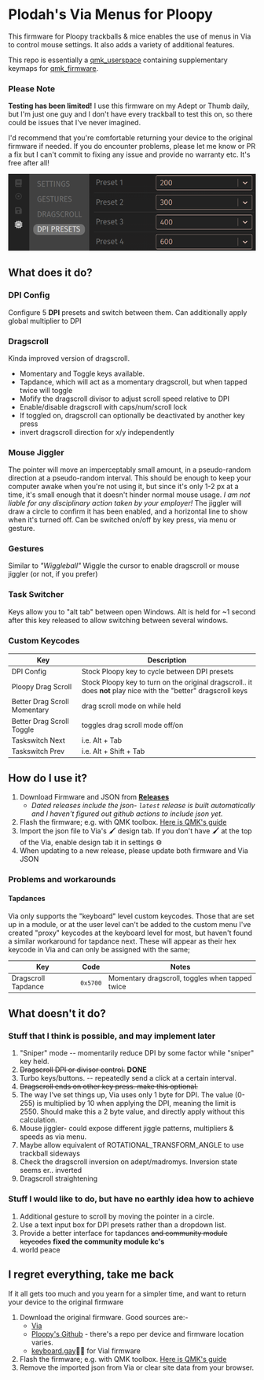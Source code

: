 # Plodah's Via Menus for Ploopy

This firmware for Ploopy trackballs & mice enables the use of menus in Via to control mouse settings. It also adds a variety of additional features.

This repo is essentially a [qmk_userspace](https://docs.qmk.fm/newbs_external_userspace) containing supplementary keymaps for [qmk_firmware](https://github.com/qmk/qmk_firmware).

### Please Note
**Testing has been limited!**
I use this firmware on my Adept or Thumb daily, but I'm just one guy and I don't have every trackball to test this on, so there could be issues that I've never imagined.

I'd recommend that you're comfortable returning your device to the original firmware if needed.
If you do encounter problems, please let me know or PR a fix but I can't commit to fixing any issue and provide no warranty etc. It's free after all!

![alt text](readme-examplemenu.png)


## What does it do?
### DPI Config
Configure 5 **DPI** presets and switch between them.
Can additionally apply global multiplier to DPI
### Dragscroll
Kinda improved version of dragscroll. 
- Momentary and Toggle keys available.
- Tapdance, which will act as a momentary dragscroll, but when tapped twice will toggle
- Mofify the dragscroll divisor to adjust scroll speed relative to DPI
- Enable/disable dragscroll with caps/num/scroll lock
- If toggled on, dragscroll can optionally be deactivated by another key press
- invert dragscroll direction for x/y independently

### Mouse Jiggler 
The pointer will move an imperceptably small amount, in a pseudo-random direction at a pseudo-random interval.
This should be enough to keep your computer awake when you're not using it, but since it's only 1-2 px at a time, it's small enough that it doesn't hinder normal mouse usage.
_I am not liable for any disciplinary action taken by your employer!_
The jiggler will draw a circle to confirm it has been enabled, and a horizontal line to show when it's turned off.
Can be switched on/off by key press, via menu or gesture.

### Gestures
Similar to _"Wiggleball"_ 
Wiggle the cursor to enable dragscroll or mouse jiggler (or not, if you prefer)

### Task Switcher
Keys allow you to "alt tab" between open Windows. 
Alt is held for ~1 second after this key released to allow switching between several windows.

### Custom Keycodes
| Key | Description |
| --- | --- |
| DPI Config | Stock Ploopy key to cycle between DPI presets |
| Ploopy Drag Scroll | Stock Ploopy key to turn on the original dragscroll.. it does **not** play nice with the "better" dragscroll keys |
| Better Drag Scroll Momentary | drag scroll mode on while held |
| Better Drag Scroll Toggle | toggles drag scroll mode off/on |
| Taskswitch Next | i.e. Alt + Tab |
| Taskswitch Prev | i.e. Alt + Shift + Tab |

## How do I use it?
1. Download Firmware and JSON from [**Releases**](https://github.com/plodah/ploopy_viamenus/releases)
   - _Dated releases include the json- `latest` release is built automatically and I haven't figured out github actions to include json yet._
3. Flash the firmware; e.g. with QMK toolbox. [Here is QMK's guide](https://docs.qmk.fm/newbs_flashing)
4. Import the json file to Via's 🖌️ design tab. If you don't have 🖌️ at the top of the Via, enable design tab it in settings ⚙️
5. When updating to a new release, please update both firmware and Via JSON

### Problems and workarounds
#### Tapdances
Via only supports the "keyboard" level custom keycodes. Those that are set up in a module, or at the user level can't be added to the custom menu
I've created "proxy" keycodes at the keyboard level for most, but haven't found a similar workaround for tapdance next.
These will appear as their hex keycode in Via and can only be assigned with the same;

| Key | Code | Notes |
| --- | --- | --- | 
| Dragscroll Tapdance | `0x5700` | Momentary dragscroll, toggles when tapped twice |

## What doesn't it do?
### Stuff that I think is possible, and may implement later
1. "Sniper" mode  -- momentarily reduce DPI by some factor while "sniper" key held.
2. ~~Dragscroll DPI or divisor control.~~ **DONE**
3. Turbo keys/buttons. -- repeatedly send a click at a certain interval.
4. ~~Dragscroll ends on other key press. make this optional.~~
5. The way I've set things up, Via uses only 1 byte for DPI. 
   The value (0-255) is multiplied by 10 when applying the DPI, meaning the limit is 2550. 
   Should make this a 2 byte value, and directly apply without this calculation.
6. Mouse jiggler- could expose different jiggle patterns, multipliers & speeds as via menu.
7. Maybe allow equivalent of ROTATIONAL_TRANSFORM_ANGLE to use trackball sideways
8. Check the dragscroll inversion on adept/madromys. Inversion state seems er.. inverted
9. Dragscroll straightening

### Stuff I would like to do, but have no earthly idea how to achieve
1. Additional gesture to scroll by moving the pointer in a circle.
2. Use a text input box for DPI presets rather than a dropdown list.
3. Provide a better interface for tapdances ~~and community module keycodes~~ **fixed the community module kc's**
99. world peace

## I regret everything, take me back
If it all gets too much and you yearn for a simpler time, and want to return your device to the original firmware
1. Download the original firmware. Good sources are:-
    - [Via](https://www.caniusevia.com/docs/download_firmware)
    - [Ploopy's Github](https://github.com/ploopyco) - there's a repo per device and firmware location varies.
    - [keyboard.gay](https://keyboard.gay/)🏳️‍🌈 for Vial firmware
2. Flash the firmware; e.g. with QMK toolbox. [Here is QMK's guide](https://docs.qmk.fm/newbs_flashing)
3. Remove the imported json from Via or clear site data from your browser.
